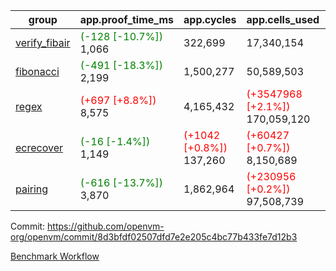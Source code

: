| group | app.proof_time_ms | app.cycles | app.cells_used | leaf.proof_time_ms | leaf.cycles | leaf.cells_used |
| -- | -- | -- | -- | -- | -- | -- |
| [verify_fibair](https://github.com/openvm-org/openvm/blob/benchmark-results/benchmarks-pr/1770/verify_fibair-8d3bfdf02507dfd7e2e205c4bc77b433fe7d12b3.md) |<span style='color: green'>(-128 [-10.7%])</span> 1,066 |  322,699 |  17,340,154 |- | - | - |
| [fibonacci](https://github.com/openvm-org/openvm/blob/benchmark-results/benchmarks-pr/1770/fibonacci-8d3bfdf02507dfd7e2e205c4bc77b433fe7d12b3.md) |<span style='color: green'>(-491 [-18.3%])</span> 2,199 |  1,500,277 |  50,589,503 |- | - | - |
| [regex](https://github.com/openvm-org/openvm/blob/benchmark-results/benchmarks-pr/1770/regex-8d3bfdf02507dfd7e2e205c4bc77b433fe7d12b3.md) |<span style='color: red'>(+697 [+8.8%])</span> 8,575 |  4,165,432 | <span style='color: red'>(+3547968 [+2.1%])</span> 170,059,120 |- | - | - |
| [ecrecover](https://github.com/openvm-org/openvm/blob/benchmark-results/benchmarks-pr/1770/ecrecover-8d3bfdf02507dfd7e2e205c4bc77b433fe7d12b3.md) |<span style='color: green'>(-16 [-1.4%])</span> 1,149 | <span style='color: red'>(+1042 [+0.8%])</span> 137,260 | <span style='color: red'>(+60427 [+0.7%])</span> 8,150,689 |- | - | - |
| [pairing](https://github.com/openvm-org/openvm/blob/benchmark-results/benchmarks-pr/1770/pairing-8d3bfdf02507dfd7e2e205c4bc77b433fe7d12b3.md) |<span style='color: green'>(-616 [-13.7%])</span> 3,870 |  1,862,964 | <span style='color: red'>(+230956 [+0.2%])</span> 97,508,739 |- | - | - |


Commit: https://github.com/openvm-org/openvm/commit/8d3bfdf02507dfd7e2e205c4bc77b433fe7d12b3

[Benchmark Workflow](https://github.com/openvm-org/openvm/actions/runs/15780331818)
